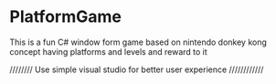 # PlatformGame
This is a fun C# window form game based on nintendo donkey kong concept having platforms and levels and reward to it

//////// Use simple visual studio for better user experience ////////////
